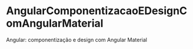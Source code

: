 # AngularComponentizacaoEDesignComAngularMaterial
Angular: componentização e design com Angular Material

